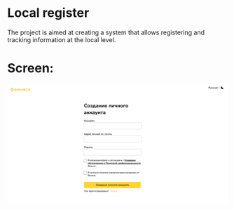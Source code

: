# Local register

The project is aimed at creating a system that allows registering and tracking information at the local level.

# Screen:

![alt text](img/img.png)
